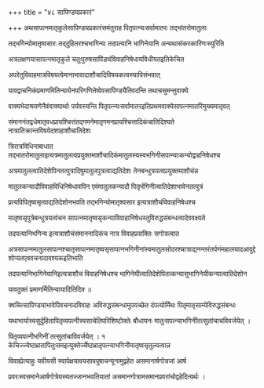 +++
title = "४८ सापिण्ड्यप्रकारं"

+++
अथसापत्नमातृकुलेसापिण्ड्यप्रकारंसमंतुराह पितृपत्न्यःसर्वामातरः तद्भांतरोमातुलाः

तद्भगिन्योमातृष्वसारः तद्‌दुहितरश्चभागिन्यः तदपत्यानि भागिनेयानि अन्यथासंकरकारिणःस्युरिति

अत्रलक्षणयासापत्नमातृकुले चतुःपुरुषसापिंड्यंविवाहनिषेधायविधीयतइतिकेचित

अपरेतुविवाहमात्रविषयत्वेमानाभावादाशौचादिविषयकत्वस्यापिसंभवात्

यावद्वाचनिकंप्रमाणमितिन्यायेनपरिगणितेष्वेवसापिण्ड्यैतिवदन्ति तथाचसुमन्तुवाक्ये

वाक्यभेदाश्रयणेनैवंवाक्यार्थाः पर्यवस्यन्ति पितृपत्न्यःसर्वामातरइतिप्रथमवाक्येसापत्नमातरिमुख्यमातृवत्

संमाननंतद्वधेमातृवधप्रायश्चित्तंतद्गमनेमातृगमनप्रायश्चित्तादिकंचातिदिश्यते नात्रातिक्रान्तविषयेदशाहाशौचातिदेशः

त्रिरात्रविधिनाबाधात तद्भातरोमातुलाइत्यत्रमातुलत्वप्रयुक्तमाशौचादिकंमातुलस्यस्वभगिनीसपत्न्याःकन्योद्वाहनिषेधश्च

अत्रमातुलत्वातिदेशेपिनतत्पुत्रादिषुमातुलपुत्रत्वाद्यतिदेशः तेनबन्धुत्रयत्वप्रयुक्तमाशौचंन्न

मातुलकन्यादौविवाहविधिनिषेधावपिन एवंमातुलकन्यादौ पितृर्भगिनीत्वातिदेशाभावेनतत्पुत्रं

प्रत्यपिपितृष्वसृत्वाद्यतिदेशोनभवति तद्भगिन्योमातृश्वसार इत्यत्राशौचंविवाहनिषेधश्च

मातृष्वसृपुत्रेबन्धुत्रयत्वंचन सापत्नमातृष्वसृकन्याविवाहानिषेधस्तुविरुद्धसंबन्धत्वादेववक्ष्यते

तदपत्यानिभगिन्य इत्यत्राशौचंसंमाननादिकंच नात्र विवाहप्रसक्तिः सगोत्रत्वात

अत्रसापत्नमातुलसापत्नश्चातृसापत्नमातृष्वसृसापत्नभगिनीनांस्वमातुलसोदरश्चात्राद्यनन्तरंतर्पणंमहालयादआवुद्देशोप्यतएववचनादावश्यकइतिभाति

तदपत्यानिभागिनेयानिइत्यत्राशौचं विवाहनिषेधश्च भागिनेयीत्वातिदेशेपितत्कन्यासुभागिनेयीकन्यात्वातिदेशोन

यावदुक्तं प्रमाणर्मितिन्यायादितिदिक्‍ ॥

क्वचित्सापिण्ड्याभावेपिवचनादविवाहः अविरुद्धसंबन्धामुपयच्छेत दंपत्योर्मिथः पितृमातृसाम्येविरुद्धसंबन्धः

यथाभार्यास्वसुर्दुहितापितृव्यपत्नीस्वसाचेतिपरिशिष्टोक्तेः बौधायनः मातुःसपत्न्याभगिनींतत्सुतांचाचविवर्जयेत् ।

पितृव्यपत्नीभगिनीं तत्सुतांचाविवर्जयेत् । १ केचिज्ज्येष्ठभ्रातापितुःसमइत्युक्तेर्ज्येष्ठभ्रातृपत्न्याभगिनीमातृष्वसृतुल्यत्वान्न

विवाह्येत्याहुः यवीयसी स्वापेक्षयावयसावपुषाचन्यूनामुद्वहेत असमानार्षगोत्रजां आर्ष

प्रवरःस्वसमानेआर्षगोत्रेयस्यतज्जानभवतियातां असमानगोत्रामसमानप्रवरांचोद्वहेदित्यर्थः ।
